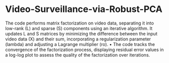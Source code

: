 # Video-Surveillance-via-Robust-PCA
The code performs matrix factorization on video data, separating it into low-rank (L) and sparse (S) components using
an iterative algorithm. It updates L and S matrices by minimizing the difference between the input video data (X) and
their sum, incorporating a regularization parameter (lambda) and adjusting a Lagrange multiplier (ro).
• The code tracks the convergence of the factorization process, displaying residual error values in a log-log plot to assess
the quality of the factorization over iterations.
